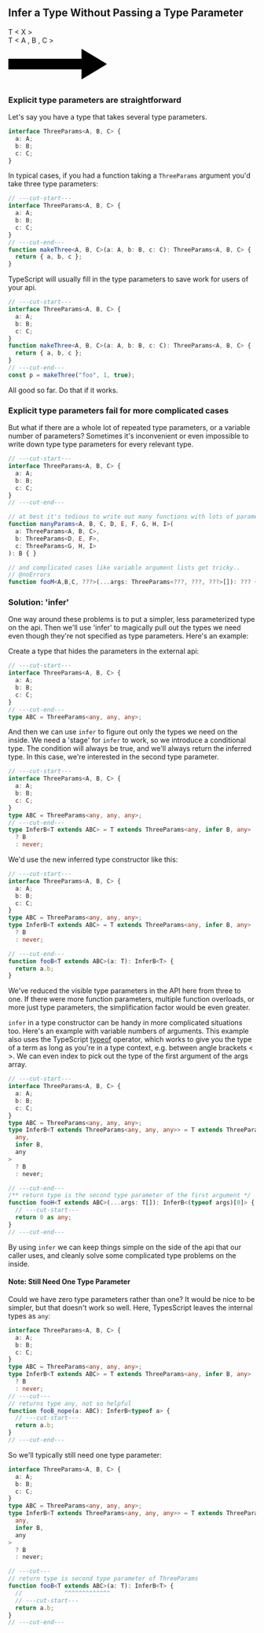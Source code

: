## Infer a Type Without Passing a Type Parameter

<div class="diagram container">
  <div class="diagram lhs">
    <span class="line">
      <span class="type"        >T</span>
      <span class="punctutation">&lt;</span>
      <span class="type"        >X</span>
      <span class="punctutation">&gt;</span>
    </span>
  </div>
  <div class="diagram rhs">
    <span class="line">
      <span class="type"        >T</span>
      <span class="punctutation">&lt;</span>
      <span class="type"        >A</span>
      <span class="punctutation">, </span>
      <span class="type"        >B</span>
      <span class="punctutation">, </span>
      <span class="type"        >C</span>
      <span class="punctutation">&gt;</span>
    </span>
  </div>
  <div class="diagram arrow">
    <svg width="200" height="80" viewBox="0 0 200 80" fill="var(--arrow-color)" xmlns="http://www.w3.org/2000/svg">
      <path d="M150 10V30H75.5H1V50H75.5H150V70L200 40L150 10Z" stroke="black" stroke-width="1.5"/>
    </svg>
  </div>
</div>

### Explicit type parameters are straightforward

Let's say you have a type that takes several type parameters.

```ts
interface ThreeParams<A, B, C> {
  a: A;
  b: B;
  c: C;
}
```

In typical cases, if you had a function taking a `ThreeParams` argument
you'd take three type parameters:

```ts
// ---cut-start---
interface ThreeParams<A, B, C> {
  a: A;
  b: B;
  c: C;
}
// ---cut-end---
function makeThree<A, B, C>(a: A, b: B, c: C): ThreeParams<A, B, C> {
  return { a, b, c };
}
```

TypeScript will usually fill in the type parameters to save work
for users of your api.

```ts
// ---cut-start---
interface ThreeParams<A, B, C> {
  a: A;
  b: B;
  c: C;
}
function makeThree<A, B, C>(a: A, b: B, c: C): ThreeParams<A, B, C> {
  return { a, b, c };
}
// ---cut-end---
const p = makeThree("foo", 1, true);
```

All good so far. Do that if it works.

### Explicit type parameters fail for more complicated cases

But what if there are a whole lot of repeated type parameters,
or a variable number of parameters?
Sometimes it's inconvenient or even impossible to write down type
type parameters for every relevant type.

```ts
// ---cut-start---
interface ThreeParams<A, B, C> {
  a: A;
  b: B;
  c: C;
}
// ---cut-end---

// at best it's tedious to write out many functions with lots of parameters
function manyParams<A, B, C, D, E, F, G, H, I>(
  a: ThreeParams<A, B, C>,
  b: ThreeParams<D, E, F>,
  c: ThreeParams<G, H, I>
): B { }

// and complicated cases like variable argument lists get tricky..
// @noErrors
function fooM<A,B,C, ???>(...args: ThreeParams<???, ???, ???>[]): ??? { }

```

### Solution: 'infer'

One way around these problems is to put a simpler, less parameterized type
on the api. Then we'll use 'infer' to magically pull out the types
we need even though they're not specified as type parameters. Here's an example:

Create a type that hides the parameters in the external api:

```ts
// ---cut-start---
interface ThreeParams<A, B, C> {
  a: A;
  b: B;
  c: C;
}
// ---cut-end---
type ABC = ThreeParams<any, any, any>;
```

And then we can use `infer` to figure out only the types we need on the inside.
We need a 'stage' for `infer` to work, so we introduce a conditional type.
The condition will always be true, and we'll always return the inferred type.
In this case, we're interested in the second type parameter.

```ts
// ---cut-start---
interface ThreeParams<A, B, C> {
  a: A;
  b: B;
  c: C;
}
type ABC = ThreeParams<any, any, any>;
// ---cut-end---
type InferB<T extends ABC> = T extends ThreeParams<any, infer B, any>
  ? B
  : never;
```

We'd use the new inferred type constructor like this:

```ts
// ---cut-start---
interface ThreeParams<A, B, C> {
  a: A;
  b: B;
  c: C;
}
type ABC = ThreeParams<any, any, any>;
type InferB<T extends ABC> = T extends ThreeParams<any, infer B, any>
  ? B
  : never;

// ---cut-end---
function fooB<T extends ABC>(a: T): InferB<T> {
  return a.b;
}
```

We've reduced the visible type parameters in the API here from three to one.
If there were more function parameters, multiple function overloads,
or more just type parameters, the simplification factor would be even greater.

`infer` in a type constructor can be handy in more complicated situations too.
Here's an example with variable numbers of arguments.
This example also uses the TypeScript
[typeof](https://www.typescriptlang.org/docs/handbook/2/typeof-types.html) operator,
which works to give you the type of a term as long as you're in a type context,
e.g. between angle brackets < >.
We can even index to pick out the type of the first argument of the args array.

```ts
// ---cut-start---
interface ThreeParams<A, B, C> {
  a: A;
  b: B;
  c: C;
}
type ABC = ThreeParams<any, any, any>;
type InferB<T extends ThreeParams<any, any, any>> = T extends ThreeParams<
  any,
  infer B,
  any
>
  ? B
  : never;

// ---cut-end---
/** return type is the second type parameter of the first argument */
function fooH<T extends ABC>(...args: T[]): InferB<(typeof args)[0]> {
  // ---cut-start---
  return 0 as any;
}
// ---cut-end---
```

By using `infer` we can keep things simple
on the side of the api that our caller uses,
and cleanly solve some complicated type problems on the inside.

#### Note: Still Need One Type Parameter

Could we have zero type parameters rather than one?
It would be nice to be simpler, but that doesn't work so well.
Here, TypesScript leaves the internal types as `any`:

```ts
interface ThreeParams<A, B, C> {
  a: A;
  b: B;
  c: C;
}
type ABC = ThreeParams<any, any, any>;
type InferB<T extends ABC> = T extends ThreeParams<any, infer B, any>
  ? B
  : never;
// ---cut---
// returns type any, not so helpful
function fooB_nope(a: ABC): InferB<typeof a> {
  // ---cut-start---
  return a.b;
}
// ---cut-end---
```

So we'll typically still need one type parameter:

```ts
interface ThreeParams<A, B, C> {
  a: A;
  b: B;
  c: C;
}
type ABC = ThreeParams<any, any, any>;
type InferB<T extends ThreeParams<any, any, any>> = T extends ThreeParams<
  any,
  infer B,
  any
>
  ? B
  : never;

// ---cut---
// return type is second type parameter of ThreeParams
function fooB<T extends ABC>(a: T): InferB<T> {
  //            ^^^^^^^^^^^^^
  // ---cut-start---
  return a.b;
}
// ---cut-end---
```

